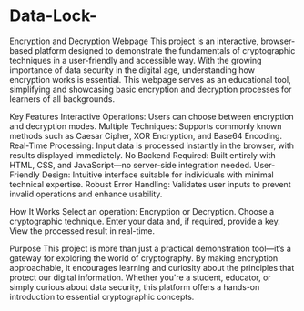 # Data-Lock-
Encryption and Decryption Webpage
This project is an interactive, browser-based platform designed to demonstrate the fundamentals of cryptographic techniques in a user-friendly and accessible way. With the growing importance of data security in the digital age, understanding how encryption works is essential. This webpage serves as an educational tool, simplifying and showcasing basic encryption and decryption processes for learners of all backgrounds.

Key Features
Interactive Operations: Users can choose between encryption and decryption modes.
Multiple Techniques: Supports commonly known methods such as Caesar Cipher, XOR Encryption, and Base64 Encoding.
Real-Time Processing: Input data is processed instantly in the browser, with results displayed immediately.
No Backend Required: Built entirely with HTML, CSS, and JavaScript—no server-side integration needed.
User-Friendly Design: Intuitive interface suitable for individuals with minimal technical expertise.
Robust Error Handling: Validates user inputs to prevent invalid operations and enhance usability.

How It Works
Select an operation: Encryption or Decryption.
Choose a cryptographic technique.
Enter your data and, if required, provide a key.
View the processed result in real-time.

Purpose
This project is more than just a practical demonstration tool—it’s a gateway for exploring the world of cryptography. By making encryption approachable, it encourages learning and curiosity about the principles that protect our digital information. Whether you're a student, educator, or simply curious about data security, this platform offers a hands-on introduction to essential cryptographic concepts.
